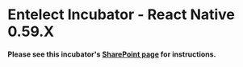 # Entelect Incubator - React Native 0.59.X

#### Please see this incubator's [SharePoint page](https://entelectza.sharepoint.com/training/self-study/incubator/react-native-0-57-x-incubator-pack) for instructions.
